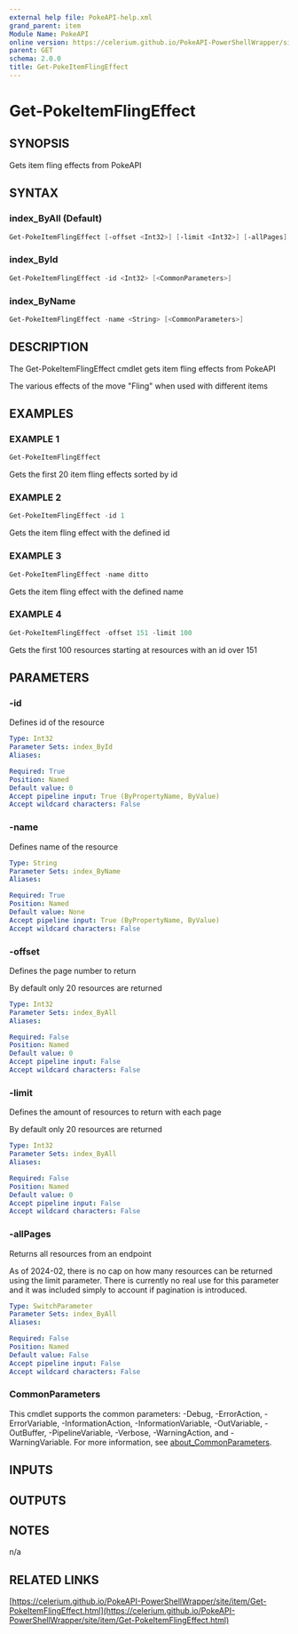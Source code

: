 ```yaml
---
external help file: PokeAPI-help.xml
grand_parent: item
Module Name: PokeAPI
online version: https://celerium.github.io/PokeAPI-PowerShellWrapper/site/item/Get-PokeItemFlingEffect.html
parent: GET
schema: 2.0.0
title: Get-PokeItemFlingEffect
---
```


# Get-PokeItemFlingEffect

## SYNOPSIS
Gets item fling effects from PokeAPI

## SYNTAX

### index_ByAll (Default)
```powershell
Get-PokeItemFlingEffect [-offset <Int32>] [-limit <Int32>] [-allPages] [<CommonParameters>]
```

### index_ById
```powershell
Get-PokeItemFlingEffect -id <Int32> [<CommonParameters>]
```

### index_ByName
```powershell
Get-PokeItemFlingEffect -name <String> [<CommonParameters>]
```

## DESCRIPTION
The Get-PokeItemFlingEffect cmdlet gets item fling effects from PokeAPI

The various effects of the move "Fling" when used with different items

## EXAMPLES

### EXAMPLE 1
```powershell
Get-PokeItemFlingEffect
```

Gets the first 20 item fling effects sorted by id

### EXAMPLE 2
```powershell
Get-PokeItemFlingEffect -id 1
```

Gets the item fling effect with the defined id

### EXAMPLE 3
```powershell
Get-PokeItemFlingEffect -name ditto
```

Gets the item fling effect with the defined name

### EXAMPLE 4
```powershell
Get-PokeItemFlingEffect -offset 151 -limit 100
```

Gets the first 100 resources starting at resources with
an id over 151

## PARAMETERS

### -id
Defines id of the resource

```yaml
Type: Int32
Parameter Sets: index_ById
Aliases:

Required: True
Position: Named
Default value: 0
Accept pipeline input: True (ByPropertyName, ByValue)
Accept wildcard characters: False
```

### -name
Defines name of the resource

```yaml
Type: String
Parameter Sets: index_ByName
Aliases:

Required: True
Position: Named
Default value: None
Accept pipeline input: True (ByPropertyName, ByValue)
Accept wildcard characters: False
```

### -offset
Defines the page number to return

By default only 20 resources are returned

```yaml
Type: Int32
Parameter Sets: index_ByAll
Aliases:

Required: False
Position: Named
Default value: 0
Accept pipeline input: False
Accept wildcard characters: False
```

### -limit
Defines the amount of resources to return with each page

By default only 20 resources are returned

```yaml
Type: Int32
Parameter Sets: index_ByAll
Aliases:

Required: False
Position: Named
Default value: 0
Accept pipeline input: False
Accept wildcard characters: False
```

### -allPages
Returns all resources from an endpoint

As of 2024-02, there is no cap on how many resources can be
returned using the limit parameter.
There is currently no real
use for this parameter and it was included simply to account if
pagination is introduced.

```yaml
Type: SwitchParameter
Parameter Sets: index_ByAll
Aliases:

Required: False
Position: Named
Default value: False
Accept pipeline input: False
Accept wildcard characters: False
```

### CommonParameters
This cmdlet supports the common parameters: -Debug, -ErrorAction, -ErrorVariable, -InformationAction, -InformationVariable, -OutVariable, -OutBuffer, -PipelineVariable, -Verbose, -WarningAction, and -WarningVariable. For more information, see [about_CommonParameters](http://go.microsoft.com/fwlink/?LinkID=113216).

## INPUTS

## OUTPUTS

## NOTES
n/a

## RELATED LINKS

[https://celerium.github.io/PokeAPI-PowerShellWrapper/site/item/Get-PokeItemFlingEffect.html](https://celerium.github.io/PokeAPI-PowerShellWrapper/site/item/Get-PokeItemFlingEffect.html)

